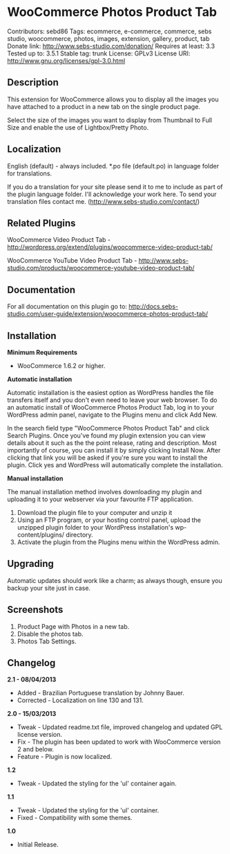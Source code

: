 # WooCommerce Photos Product Tab
Contributors: sebd86
Tags: ecommerce, e-commerce, commerce, sebs studio, woocommerce, photos, images, extension, gallery, product, tab
Donate link: http://www.sebs-studio.com/donation/
Requires at least: 3.3
Tested up to: 3.5.1
Stable tag: trunk
License: GPLv3
License URI: http://www.gnu.org/licenses/gpl-3.0.html

## Description

This extension for WooCommerce allows you to display all the images you have attached to a product in a new tab on the single product page.

Select the size of the images you want to display from Thumbnail to Full Size and enable the use of Lightbox/Pretty Photo.

## Localization
English (default) - always included. *.po file (default.po) in language folder for translations.

If you do a translation for your site please send it to me to include as part of the plugin language folder. I'll acknowledge your work here. To send your translation files contact me. (http://www.sebs-studio.com/contact/)

## Related Plugins

WooCommerce Video Product Tab - http://wordpress.org/extend/plugins/woocommerce-video-product-tab/

WooCommerce YouTube Video Product Tab - http://www.sebs-studio.com/products/woocommerce-youtube-video-product-tab/

## Documentation

For all documentation on this plugin go to: http://docs.sebs-studio.com/user-guide/extension/woocommerce-photos-product-tab/

## Installation

__Minimum Requirements__

* WooCommerce 1.6.2 or higher.

__Automatic installation__

Automatic installation is the easiest option as WordPress handles the file transfers itself and you don't even need to leave your web browser. To do an automatic install of WooCommerce Photos Product Tab, log in to your WordPress admin panel, navigate to the Plugins menu and click Add New.

In the search field type "WooCommerce Photos Product Tab" and click Search Plugins. Once you've found my plugin extension you can view details about it such as the the point release, rating and description. Most importantly of course, you can install it by simply clicking Install Now. After clicking that link you will be asked if you're sure you want to install the plugin. Click yes and WordPress will automatically complete the installation.

__Manual installation__

The manual installation method involves downloading my plugin and uploading it to your webserver via your favourite FTP application.

1. Download the plugin file to your computer and unzip it
2. Using an FTP program, or your hosting control panel, upload the unzipped plugin folder to your WordPress installation's wp-content/plugins/ directory.
3. Activate the plugin from the Plugins menu within the WordPress admin.

## Upgrading

Automatic updates should work like a charm; as always though, ensure you backup your site just in case.

## Screenshots

1. Product Page with Photos in a new tab.
2. Disable the photos tab.
3. Photos Tab Settings.

## Changelog

__2.1 - 08/04/2013__

* Added - Brazilian Portuguese translation by Johnny Bauer.
* Corrected - Localization on line 130 and 131.

__2.0 - 15/03/2013__

* Tweak - Updated readme.txt file, improved changelog and updated GPL license version.
* Fix - The plugin has been updated to work with WooCommerce version 2 and below.
* Feature - Plugin is now localized.

__1.2__

* Tweak - Updated the styling for the 'ul' container again.

__1.1__

* Tweak - Updated the styling for the 'ul' container.
* Fixed - Compatibility with some themes.

__1.0__

* Initial Release.